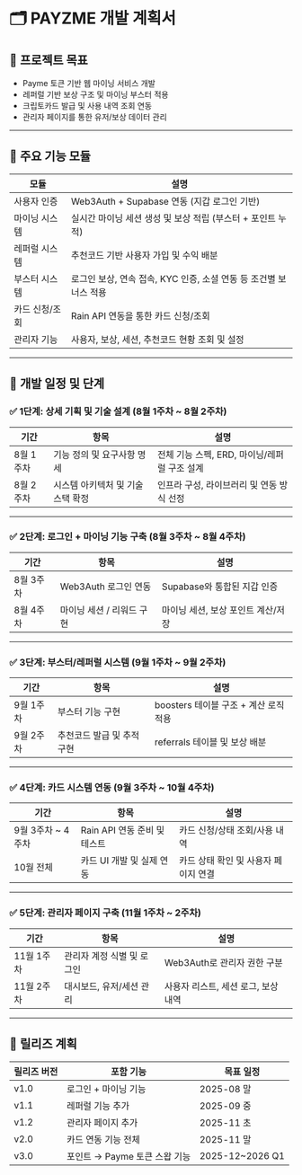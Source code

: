 
# 🗂️ PAYZME 개발 계획서

## 🎯 프로젝트 목표

- Payme 토큰 기반 웹 마이닝 서비스 개발
- 레퍼럴 기반 보상 구조 및 마이닝 부스터 적용
- 크립토카드 발급 및 사용 내역 조회 연동
- 관리자 페이지를 통한 유저/보상 데이터 관리

---

## 🧱 주요 기능 모듈

| 모듈              | 설명                                                                  |
|-------------------|-----------------------------------------------------------------------|
| 사용자 인증        | Web3Auth + Supabase 연동 (지갑 로그인 기반)                           |
| 마이닝 시스템      | 실시간 마이닝 세션 생성 및 보상 적립 (부스터 + 포인트 누적)            |
| 레퍼럴 시스템      | 추천코드 기반 사용자 가입 및 수익 배분                                 |
| 부스터 시스템      | 로그인 보상, 연속 접속, KYC 인증, 소셜 연동 등 조건별 보너스 적용      |
| 카드 신청/조회     | Rain API 연동을 통한 카드 신청/조회                                   |
| 관리자 기능        | 사용자, 보상, 세션, 추천코드 현황 조회 및 설정                        |

---

## 🧭 개발 일정 및 단계

### ✅ 1단계: 상세 기획 및 기술 설계 (8월 1주차 ~ 8월 2주차)

| 기간         | 항목                        | 설명                                     |
|--------------|-----------------------------|------------------------------------------|
| 8월 1주차    | 기능 정의 및 요구사항 명세    | 전체 기능 스펙, ERD, 마이닝/레퍼럴 구조 설계 |
| 8월 2주차    | 시스템 아키텍처 및 기술 스택 확정 | 인프라 구성, 라이브러리 및 연동 방식 선정 |

---

### ✅ 2단계: 로그인 + 마이닝 기능 구축 (8월 3주차 ~ 8월 4주차)

| 기간         | 항목                         | 설명                                  |
|--------------|------------------------------|---------------------------------------|
| 8월 3주차    | Web3Auth 로그인 연동         | Supabase와 통합된 지갑 인증            |
| 8월 4주차    | 마이닝 세션 / 리워드 구현    | 마이닝 세션, 보상 포인트 계산/저장    |

---

### ✅ 3단계: 부스터/레퍼럴 시스템 (9월 1주차 ~ 9월 2주차)

| 기간         | 항목                        | 설명                                  |
|--------------|-----------------------------|---------------------------------------|
| 9월 1주차    | 부스터 기능 구현            | boosters 테이블 구조 + 계산 로직 적용 |
| 9월 2주차    | 추천코드 발급 및 추적 구현  | referrals 테이블 및 보상 배분          |

---

### ✅ 4단계: 카드 시스템 연동 (9월 3주차 ~ 10월 4주차)

| 기간         | 항목                        | 설명                                 |
|--------------|-----------------------------|--------------------------------------|
| 9월 3주차 ~ 4주차 | Rain API 연동 준비 및 테스트 | 카드 신청/상태 조회/사용 내역        |
| 10월 전체     | 카드 UI 개발 및 실제 연동     | 카드 상태 확인 및 사용자 페이지 연결  |

---

### ✅ 5단계: 관리자 페이지 구축 (11월 1주차 ~ 2주차)

| 기간         | 항목                        | 설명                                  |
|--------------|-----------------------------|---------------------------------------|
| 11월 1주차   | 관리자 계정 식별 및 로그인   | Web3Auth로 관리자 권한 구분           |
| 11월 2주차   | 대시보드, 유저/세션 관리     | 사용자 리스트, 세션 로그, 보상 내역   |

---

## 🚀 릴리즈 계획

| 릴리즈 버전 | 포함 기능                                 | 목표 일정     |
|--------------|--------------------------------------------|----------------|
| v1.0         | 로그인 + 마이닝 기능                        | 2025-08 말     |
| v1.1         | 레퍼럴 기능 추가                           | 2025-09 중     |
| v1.2         | 관리자 페이지 추가                         | 2025-11 초     |
| v2.0         | 카드 연동 기능 전체                         | 2025-11 말     |
| v3.0         | 포인트 → Payme 토큰 스왑 기능              | 2025-12~2026 Q1 |

